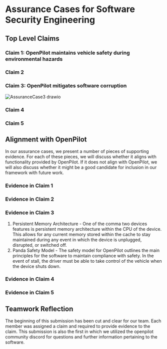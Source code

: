 # Assurance Cases for Software Security Engineering

## Top Level Claims

### Claim 1: OpenPilot maintains vehicle safety during environmental hazards


### Claim 2


### Claim 3: OpenPilot mitigates software corruption
![AssuranceCase3 drawio](https://user-images.githubusercontent.com/57100645/135684117-d2687d0a-1b25-45c4-a75f-8e5f6bf5122e.png)

### Claim 4


### Claim 5


## Alignment with OpenPilot
In our assurance cases, we present a number of pieces of supporting evidence. For each of these pieces, we will discuss whether it aligns with functionality provided by OpenPilot. If it does not align with OpenPilot, we will also discuss whether it might be a good candidate for inclusion in our framework with future work.

### Evidence in Claim 1


### Evidence in Claim 2


### Evidence in Claim 3
1. Persistent Memory Architecture - One of the comma two devices features is persistent memory architecture within the CPU of the device. This allows for any current memory stored within the cache to stay maintained during any event in which the device is unplugged, disrupted, or switched off. 
2. Panda Safety Model - The safety model for OpenPilot outlines the main principles for the software to maintain compliance with safety. In the event of stall, the driver must be able to take control of the vehicle when the device shuts down.

### Evidence in Claim 4


### Evidence in Claim 5


## Teamwork Reflection
The beginning of this submission has been cut and clear for our team. Each member was assigned a claim and required to provide evidence to the claim. This submission is also the first in which we utilized the openpilot community discord for questions and further information pertaining to the software.


